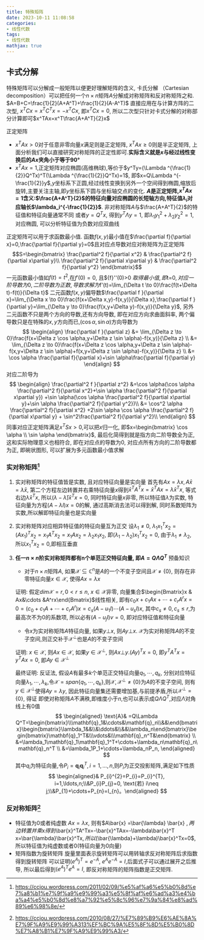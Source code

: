 ```yaml
---
title: 特殊矩阵
date: 2023-10-11 11:08:58
categories:
- 线性代数
tags:
- 线性代数
mathjax: true
---
```



## 卡式分解
特殊矩阵可以分解成一般矩阵以便更好理解矩阵的含义, 卡氏分解 （Cartesian decomposition）可以把任何一个$n\times n$矩阵$A$分解成对称矩阵和反对称矩阵之和.
$A=B+C=\frac{1}{2}(A+A^T)+\frac{1}{2}(A-A^T)$
直接应用在与计算方阵的二次型, $x^TCx=x^TC^Tx=-x^TCx$, 即$x^TCx=0$, 所以二次型只针对卡式分解的对称部分计算即可$x^TAx=x^T\frac{A+A^T}{2}x$

正定矩阵
- $x^TAx>0$对于任意非零向量$x$满足则是正定矩阵, $x^TAx\ge 0$则是半正定矩阵, 上面分析我们可以直接研究对称矩阵的正定性即可.**实际含义就是$x$与经过线性变换后的$Ax$夹角小于等于90°**
- $x^TAx=1$,正定矩阵对应椭圆(高维椭球),等价于$y^Ty=(\Lambda ^{\frac{1}{2}}Q^Tx)^T(\Lambda ^{\frac{1}{2}}Q^Tx)=1$, 即$x=Q\Lambda ^{-\frac{1}{2}}y$,$y$坐标系下正圆,经过线性变换到另外一个空间得到椭圆,缩放后旋转,主要关注主轴,即$y$坐标系下圆与坐标轴交点的变化. **$A$是正定矩阵,$x^TAx=1$含义:$\frac{A+A^T}{2}$的特征向量对应椭圆的长短轴方向,特征值$\lambda_i$对应轴长$\lambda_i^{-\frac{1}{2}}$**. 非对称矩阵$A$与$\frac{A+A^T}{2}$的特征值和特征向量通常不同
或者$y=Q^Tx$, 得到$y^T\Lambda y=1$, 即$\lambda_1y_1^2+\lambda_2y_2^2=1$, 对应椭圆, 可以分析特征值为负数对应双曲线

正定矩阵可以用于求函数最小值. 函数$f(x,y)$最小值在$\frac{\partial f}{\partial x}=0,\frac{\partial f}{\partial y}=0$且对应点导数对应对称矩阵为正定矩阵
$$S=\begin{bmatrix}
\frac{\partial^2 f}{\partial x^2}  & \frac{\partial^2 f}{\partial x\partial y}\\ 
\frac{\partial^2 f}{\partial x\partial y}  & \frac{\partial^2 f}{\partial y^2}
\end{bmatrix}$$
一元函数最小值如$f(t)=t^2$,在${f}'(0)=0$, 且${f}''(0)>0 $取得最小值, 即$t=0$, 对应一阶导数为0, 二阶导数为正数, 导数求解为$f'(t)=\lim_{\Delta t \to 0}\frac{f(t+\Delta t)-f(t)}{\Delta t}$
二元函数$f(x,y)$偏导数$\frac{\partial f }{\partial x}=\lim_{\Delta x \to 0}\frac{f(x+\Delta x,y)-f(x,y)}{\Delta x},\frac{\partial f }{\partial y}=\lim_{\Delta y \to 0}\frac{f(x,y+\Delta y)-f(x,y)}{\Delta y}$, 另外二元函数不只是两个方向的导数,还有方向导数, 即在对应方向求曲面斜率, 两个偏导数只是在特殊的$x,y$方向而已,$(\cos \alpha, \sin \alpha)$方向导数为
$$
\begin{align}
    \frac{\partial f }{\partial z} &= \lim_{\Delta z \to 0}\frac{f(x+\Delta z \cos \alpha,y+\Delta z \sin \alpha)-f(x,y)}{\Delta z} \\
    &= \lim_{\Delta z \to 0}\frac{f(x+\Delta z \cos \alpha,y+\Delta z \sin \alpha)-f(x,y+\Delta z \sin \alpha)+f(x,y+\Delta z \sin \alpha)-f(x,y)}{\Delta z} \\
    &= \cos \alpha \frac{\partial f}{\partial x}+\sin \alpha\frac{\partial f}{\partial y}
\end{align}
$$
对应二阶导为
$$
\begin{align}
    \frac{\partial^2 f }{\partial z^2} &=\cos \alpha(\cos \alpha \frac{\partial^2 f}{\partial x^2}+\sin \alpha \frac{\partial^2 f}{\partial x\partial y}) +\sin \alpha(\cos \alpha \frac{\partial^2 f}{\partial x\partial y}+\sin \alpha \frac{\partial^2 f}{\partial y^2})\\
    &= \cos^2 \alpha \frac{\partial^2 f}{\partial x^2} +2\sin \alpha \cos \alpha  \frac{\partial^2 f}{\partial x\partial y} + \sin^2\frac{\partial^2 f}{\partial y^2}\\
\end{align}
$$
同事对应正定矩阵满足$x^TSx>0$,可以把$x$归一化, 即$x=\begin{bmatrix}
\cos \alpha  \\
\sin \alpha 
\end{bmatrix}$, 最后化简得到就是指方向二阶导数全为正, 这和实际物理意义也相符合, 即在对应点的导数为0, 对应点所有方向的二阶导数都为正, 即碗状图形, 可以扩展为多元函数最小值求解


### 实对称矩阵[^1]
1. 实对称矩阵的特征值皆是实数, 且对应特征向量是实向量
首先有$Ax=\lambda x,A\bar{x}=\bar{\lambda} \bar{x}$, 第二个方程左边转置并右乘特征向量$x$得到$\bar{x}^TA^Tx=\bar{x}^TAx=\lambda \bar{x}^Tx$, 等式右边$\bar{\lambda} \bar{x}^Tx$,
所以$(\lambda - \bar{\lambda}) \bar{x}^Tx=0$, 同时特征向量$x$非零, 所以特征值$\lambda$为实数, 特征向量为方程$(A-\lambda I)x=0$的解, 通过高斯消去法可以得到解, 同时系数矩阵为实数,所以解即特征向量也是实向量
2. 实对称矩阵对应相异特征值的特征向量互为正交
设$\lambda_1\ne 0$, $\lambda_1x_1^Tx_2=(Ax_1)^Tx_2=x_1A^Tx_2=x_1Ax_2=\lambda_2x_1x_2$, 即$(\lambda_1-\lambda_2)x_1^Tx_2=0$, 由于$\lambda_1\ne \lambda_2$, 所以$x_1^Tx_2=0$,即相互垂直
3. **任一$n\times n$阶实对称矩阵都有n个单范正交特征向量, 即$A=Q\Lambda Q^T$**
预备知识
    - 对于$n \times n$矩阵$A$, 如果$\mathcal{X} \subseteq  \mathbb{C} ^n$是$A$的一个不变子空间且$\mathcal{X} \ne \{0\}$, 则存在非零特征向量$x \in \mathcal{X}$, 使得$Ax=\lambda x$

    证明: 假定$dim\mathcal{X}=r, 0<r\le n$, $x\in \mathcal{X}$非零, 向量集合$\begin{Bmatrix}x  & Ax&\cdots &A^rx\end{Bmatrix}$线性相关, 即有$c_0x+c_1Ax+\cdots+c_rA^rx=0=(c_0+c_1A+\cdots+c_rA^r)x=c_s(A-u_1I)\cdots(A-u_sI)x$, 其中$c_s\ne 0, c_s\le r,$为最高次不为0的系数项, 所以必有$(A-u_jI)v=0$, 即对应特征值和特征向量

    - 令$x$为实对称矩阵$A$特征向量, 如果$y\bot x$, 则$Ay \bot x$. $\mathcal{X}$为实对称矩阵$A$的不变子空间,则正交补于$\mathcal{X}^\bot$也是$A$的不变子空间
    
    证明: $x\in \mathcal{X}$, 则$Ax\in \mathcal{X}$, 如果$y\in \mathcal{X}^\bot$, 则$Ax\bot y$.$(Ay)^Tx=0$, 即$y^TA^Tx=y^TAx=0$, 即$Ay\in \mathcal{X}^\bot$
    
    最终证明: 反证法, 假设$A$有最多$k$个单范正交特征向量$q_1,\cdots,q_k$, 分别对应特征向量$\lambda_1, \cdots, \lambda_k$,令$\mathcal{X}=span\{q_1,\cdots,q_k\}$,则$\mathcal{X}, \mathcal{X}^\bot \ne \{0\}$为$A$的不变子空间, 则有$y\in \mathcal{X}^{\bot}$使得$Ay=\lambda y$, 因此特征向量集还需要增加基,与前提矛盾,所以$\mathcal{X}^\bot=\{0\}$, 得证
    即使对称矩阵$A$不满秩,即维度小于$n$,也可以表示成$Q\Lambda Q^T$,对应$\Lambda$对角线上有0值
    $$
    \begin{aligned}
    \text{A}& =Q\Lambda Q^T=\begin{bmatrix}\\\mathbf{q}_1&\cdots&\mathbf{q}_n\\&&\end{bmatrix}\begin{bmatrix}\lambda_1&&\\&\ddots&\\&&\lambda_n\end{bmatrix}\begin{bmatrix}\mathbf{q}_1^T&\\\vdots&\\\mathbf{q}_n^T&\end{bmatrix} \\
    &=\lambda_1\mathbf{q}_1\mathbf{q}_1^T+\cdots+\lambda_n\mathbf{q}_n\mathbf{q}_n^T \\
    &=\lambda_1P_1+\cdots+\lambda_nP_n,
    \end{aligned}
    $$
    其中$q_i$为特征向量,令$P_{i}=\mathbf{q}_{i}\mathbf{q}_{i}^{T}, i=1,\ldots,n$,则$P_i$为正交投影矩阵,满足如下性质
    $$
    \begin{aligned}& P_{i}^{2}=P_{i}=P_{i}^{T}, i=1,\ldots,n;\\&P_{i}P_{j}=0, \text{若} i\neq j;\\&P_{1}+\cdots+P_{n}=I_{n}。\end{aligned}
    $$

### 反对称矩阵[^2]
- 特征值为0或者纯虚数
$Ax=\lambda x$, 则有$A\bar{x} =\bar{\lambda}  \bar{x} $, 两边转置并乘$x$得到$\bar{x}^TA^Tx=-\bar{x}^TAx=-\lambda\bar{x}^T x=\bar{\lambda}\bar{x}^Tx$, 所以$(\bar{\lambda}+\lambda)\bar{x}^Tx=0$, 所以特征值为纯虚数或者0(特征向量为0向量)
- 矩阵指数为旋转矩阵
旋量里面表示旋转矩阵可以用转轴求反对称矩阵后求指数得到旋转矩阵
可以证明$(e^{A})^{T}=e^{-A}$, $e^{A}e^{-A}=I$,后面式子可以通过展开之后推导, 所以最后得到$(e^{A})^{T}e^{A}=I$, 即反对称矩阵的矩阵指数是正交矩阵.


[^1]: https://ccjou.wordpress.com/2011/02/09/%e5%af%a6%e5%b0%8d%e7%a8%b1%e7%9f%a9%e9%99%a3%e5%8f%af%e6%ad%a3%e4%ba%a4%e5%b0%8d%e8%a7%92%e5%8c%96%e7%9a%84%e8%ad%89%e6%98%8e/
[^2]: https://ccjou.wordpress.com/2010/08/27/%E7%89%B9%E6%AE%8A%E7%9F%A9%E9%99%A313%EF%BC%9A%E5%8F%8D%E5%B0%8D%E7%A8%B1%E7%9F%A9%E9%99%A3/